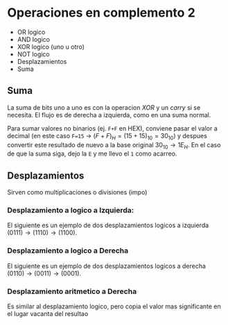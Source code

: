 # Operaciones en complemento 2
* OR logico
* AND logico
* XOR logico (uno u otro)
* NOT logico
* Desplazamientos
* Suma 

## Suma
La suma de bits uno a uno es con la operacion *XOR* y un *carry* si se necesita. El flujo es de derecha a izquierda, como en una suma normal.

Para sumar valores no binarios (ej. `F+F` en HEX), conviene pasar el valor a decimal (en este caso `F=15` $\rightarrow$ $(F+F)_H = (15+15)_{10} = 30_{10}$) y despues convertir este resultado de nuevo a la base original $30_{10} \rightarrow 1E_H$. En el caso de que la suma siga, dejo la `E` y me llevo el `1` como acarreo.

## Desplazamientos
Sirven como multiplicaciones o divisiones (impo)

### Desplazamiento a logico a Izquierda: 
El siguiente es un ejemplo de dos desplazamientos logicos a izquierda $(0111) \rightarrow (1110) \rightarrow (1100)$.

### Desplazamiento a logico a Derecha 
El siguiente es un ejemplo de dos desplazamientos logicos a derecha $(0110) \rightarrow (0011) \rightarrow (0001)$.

### Desplazamiento aritmetico a Derecha
Es similar al desplazamiento logico, pero copia el valor mas significante en el lugar vacanta del resultao